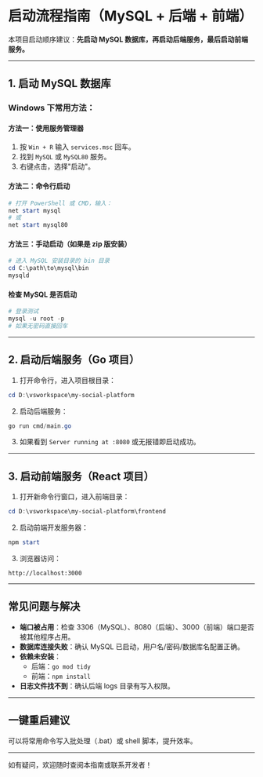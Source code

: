# 启动流程指南（MySQL + 后端 + 前端）

本项目启动顺序建议：**先启动 MySQL 数据库，再启动后端服务，最后启动前端服务。**

---

## 1. 启动 MySQL 数据库

### Windows 下常用方法：

#### 方法一：使用服务管理器
1. 按 `Win + R` 输入 `services.msc` 回车。
2. 找到 `MySQL` 或 `MySQL80` 服务。
3. 右键点击，选择"启动"。

#### 方法二：命令行启动
```powershell
# 打开 PowerShell 或 CMD，输入：
net start mysql
# 或
net start mysql80
```

#### 方法三：手动启动（如果是 zip 版安装）
```powershell
# 进入 MySQL 安装目录的 bin 目录
cd C:\path\to\mysql\bin
mysqld
```

#### 检查 MySQL 是否启动
```powershell
# 登录测试
mysql -u root -p
# 如果无密码直接回车
```

---

## 2. 启动后端服务（Go 项目）

1. 打开命令行，进入项目根目录：
```powershell
cd D:\vsworkspace\my-social-platform
```
2. 启动后端服务：
```powershell
go run cmd/main.go
```
3. 如果看到 `Server running at :8080` 或无报错即启动成功。

---

## 3. 启动前端服务（React 项目）

1. 打开新命令行窗口，进入前端目录：
```powershell
cd D:\vsworkspace\my-social-platform\frontend
```
2. 启动前端开发服务器：
```powershell
npm start
```
3. 浏览器访问：
```
http://localhost:3000
```

---

## 常见问题与解决
- **端口被占用**：检查 3306（MySQL）、8080（后端）、3000（前端）端口是否被其他程序占用。
- **数据库连接失败**：确认 MySQL 已启动，用户名/密码/数据库名配置正确。
- **依赖未安装**：
  - 后端：`go mod tidy`
  - 前端：`npm install`
- **日志文件找不到**：确认后端 logs 目录有写入权限。

---

## 一键重启建议
可以将常用命令写入批处理（.bat）或 shell 脚本，提升效率。

---

如有疑问，欢迎随时查阅本指南或联系开发者！ 